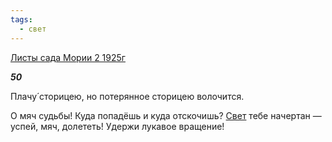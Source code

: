 ```yaml
---
tags:
  - свет
---
```

[Листы сада Мории 2 1925г](https://127.0.0.1:4002/agni/1925)

___50___

Плачу́ сторицею, но потерянное сторицею волочится.    

О мяч судьбы! Куда попадёшь и куда отскочишь? [Свет](../../../tags/#свет) тебе начертан — успей, мяч, долететь! Удержи лукавое вращение!   

